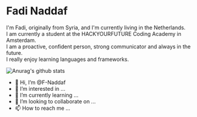 # Fadi Naddaf

I'm Fadi, originally from Syria, and I'm currently living in the Netherlands.<br>
I am currently a student at the HACKYOURFUTURE Coding Academy in Amsterdam.<br>
I am a proactive, confident person, strong communicator and always in the future.<br>
I really enjoy learning languages and frameworks.

![Anurag's github stats](https://github-readme-stats.vercel.app/api?username=F-Naddaf)


- 👋 Hi, I’m @F-Naddaf
- 👀 I’m interested in ...
- 🌱 I’m currently learning ...
- 💞️ I’m looking to collaborate on ...
- 📫 How to reach me ...

<!---
F-Naddaf/F-Naddaf is a ✨ special ✨ repository because its `README.md` (this file) appears on your GitHub profile.
You can click the Preview link to take a look at your changes.
--->
